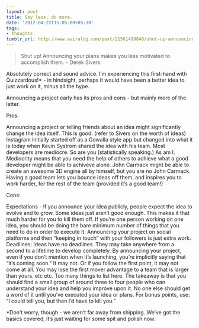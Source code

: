 ```yaml
---
layout: post
title: Say less, do more.
date: '2012-04-22T15:05:00+05:30'
tags:
- thoughts
tumblr_url: http://www.aviraldg.com/post/21561499848/shut-up-announcing-your-plans-makes-you-less
---
```


> Shut up! Announcing your plans makes you less motivated to accomplish them. - Derek Sivers

Absolutely correct and sound advice. I’m experiencing this first-hand with Quizzardous!* - in hindsight, perhaps it would have been a better idea to just work on it, minus all the hype.

Announcing a project early has its pros and cons - but mainly more of the latter.

Pros:

Announcing a project or telling friends about an idea might significantly change the idea itself. This is good. (refer to Sivers on the worth of ideas) Instagram initially started off as a Gowalla style app but changed into what it is today when Kevin Systrom shared the idea with his team.
Most developers are mediocre. So are you (statistically speaking.) As am I. Mediocrity means that you need the help of others to achieve what a good developer might be able to achiveve alone. John Carmack might be able to create an awesome 3D engine all by himself, but you are no John Carmack. Having a good team lets you bounce ideas off them, and inspires you to work harder, for the rest of the team (provided it’s a good team!)

Cons:

Expectations - If you announce your idea publicly, people expect the idea to evolve and to grow. Some ideas just aren’t good enough. This makes it that much harder for you to kill them off.
If you’re one person working on one idea, you should be doing the bare minimum number of things that you need to do in order to execute it. Announcing your project on social platforms and then “keeping in touch” with your followers is just extra work.
Deadlines: Ideas have no deadlines. They may take anywhere from a second to a lifetime to develop completely. By announcing your project, even if you don’t mention when it’s launching, you’re implicitly saying that “it’s coming soon.” It may not. Or if you follow the first point, it may not come at all.
You may lose the first mover advantage to a team that is larger than yours. 
etc etc. Too many things to list here.
The takeaway is that you should find a small group of around three to four people who can understand your idea and help you improve upon it. No one else should get a word of it until you’ve executed your idea or plans. For bonus points, use: “I could tell you, but then I’d have to kill you.”

*Don’t worry, though - we aren’t far away from shipping. We’ve got the basics covered, it’s just waiting for some spit and polish now.
